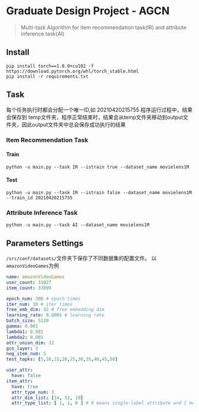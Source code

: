 # Graduate Design Project - AGCN
> Multi-task Algorithm for item recommendation task(IR) and attribute inference task(AI)

## Install
```shell
pip install torch==1.8.0+cu102 -f https://download.pytorch.org/whl/torch_stable.html
pip install -r requirements.txt
```

## Task
每个任务执行时都会分配一个唯一ID,如 20210420215755 程序运行过程中，结果会保存到 temp文件夹，程序正常结束时，结果会从temp文件夹移动到output文件夹，因此output文件夹中总会保存成功执行的结果

### Item Recommendation Task

#### Train
```shell
python -u main.py --task IR --istrain true --dataset_name movielens1M
```
#### Test
```shell
python -u main.py --task IR --istrain false --dataset_name movielens1M --train_id 20210420215755
```

### Attribute Inference Task
```shell
python -u main.py --task AI --dataset_name movielens1M
```

## Parameters Settings
`/src/conf/datasets/`文件夹下保存了不同数据集的配置文件。 以`amazonVideoGames`为例

```yaml
name: amazonVideoGames
user_count: 31027
item_count: 33899

epoch_num: 300 # epoch times
iter_num: 10 # iter times
free_emb_dim: 32 # free embedding dim
learning_rate: 0.0005 # learning rate
batch_size: 5120
gamma: 0.001
lambda1: 0.001
lambda2: 0.001
attr_union_dim: 32
gcn_layer: 3
neg_item_num: 5
test_topks: [5,10,15,20,25,30,35,40,45,50]

user_attr:
  have: false
item_attr:
  have: true
  attr_type_num: 3
  attr_dim_list: [14, 52, 10]
  attr_type_list: [ 1, 1, 0 ] # 0 means single-label attribute and 1 means multi-label attributes
```
